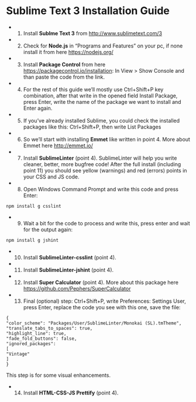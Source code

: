 # Sublime Text 3 Installation Guide
* 1. Install <strong>Sublme Text 3</strong> from http://www.sublimetext.com/3
* 2. Check for <strong>Node.js</strong> in “Programs and Features” on your pc, if none install it from here https://nodejs.org/
* 3. Install <strong>Package Control</strong> from here https://packagecontrol.io/installation: In View > Show Console and than paste the code from the link.
* 4. For the rest of this guide we’ll mostly use Ctrl+Shift+P key combination, after that write in the opened field Install Package, press Enter, write the name of the package we want to install and Enter again.
* 5. If you’ve already installed Sublime, you could check the installed packages like this: Ctrl+Shift+P, then write List Packages
* 6. So we’ll start with installing <strong>Emmet</strong> like written in point 4. More about Emmet here http://emmet.io/
* 7. Install <strong>SublimeLinter</strong> (point 4). SublimeLinter will help you write cleaner, better, more bugfree code! After the full install (including point 11) you should see yellow (warnings) and red (errors) points in your CSS and JS code.
* 8. Open Windows Command Prompt and write this code and press Enter:
```
npm install g csslint
```
* 9. Wait a bit for the code to process and write this, press enter and wait for the output again:
```
npm install g jshint
```
* 10. Install <strong>SublimeLinter-csslint</strong> (point 4).
* 11. Install <strong>SublimeLinter-jshint</strong> (point 4).
* 12. Install <strong>Super Calculator</strong> (point 4). More about this package here https://github.com/Pephers/SuperCalculator
* 13. Final (optional) step: Ctrl+Shift+P, write Preferences: Settings User, press Enter, replace the code you see with this one, save the file:
```
{
"color_scheme": "Packages/User/SublimeLinter/Monokai (SL).tmTheme",
"translate_tabs_to_spaces": true,
"highlight_line": true,
"fade_fold_buttons": false,
"ignored_packages":
[
"Vintage"
]
}
```
This step is for some visual enhancements.
* 14. Install <strong>HTML-CSS-JS Prettify</strong> (point 4).
